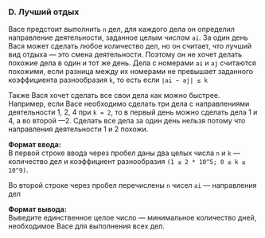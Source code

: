 ### D. Лучший отдых

Васе предстоит выполнить `n` дел, для каждого дела он определил направление деятельности, заданное целым числом `ai`. 
За один день Вася может сделать любое количество дел, но он считает, что лучший вид отдыха — это смена деятельности. 
Поэтому он не хочет делать похожие дела в один и тот же день. 
Дела с номерами `ai` и `aj` считаются похожими, если разница между их номерами не превышает заданного коэффициента разнообразия `k`, то есть если `∣ai − aj∣ ≤ k`

Также Вася хочет сделать все свои дела как можно быстрее. Например, если Васе необходимо сделать три дела с направлениями деятельности 1, 2, 4 при `k = 2`, то в первый день можно сделать дела 1 и 4, а во второй —2. 
Сделать все дела за один день нельзя потому что направления деятельности 1 и 2 похожи.

**Формат ввода:**<br>
В первой строке ввода через пробел даны два целых числа `n` и `k` — количество дел и коэффициент разнообразия `(1 ≤ 2 * 10^5; 0 ≤ k ≤ 10^9)`. 

Во второй строке через пробел перечислены `n` чисел `ai` — направления дел

**Формат вывода:**<br>
Выведите единственное целое число — минимальное количество дней, необходимое Васе для выполнения всех дел.